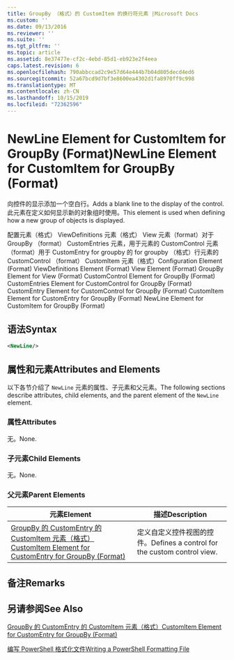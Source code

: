 ```yaml
---
title: GroupBy （格式）的 CustomItem 的换行符元素 |Microsoft Docs
ms.custom: ''
ms.date: 09/13/2016
ms.reviewer: ''
ms.suite: ''
ms.tgt_pltfrm: ''
ms.topic: article
ms.assetid: 8e37477e-cf2c-4ebd-85d1-eb923e2f4eea
caps.latest.revision: 6
ms.openlocfilehash: 790abbccad2c9e57d64e444b7b04d805decd4ed6
ms.sourcegitcommit: 52a67bcd9d7bf3e8600ea4302d1fa8970ff9c998
ms.translationtype: MT
ms.contentlocale: zh-CN
ms.lasthandoff: 10/15/2019
ms.locfileid: "72362596"
---
```

# <a name="newline-element-for-customitem-for-groupby-format"></a><span data-ttu-id="6b5ae-102">NewLine Element for CustomItem for GroupBy (Format)</span><span class="sxs-lookup"><span data-stu-id="6b5ae-102">NewLine Element for CustomItem for GroupBy (Format)</span></span>

<span data-ttu-id="6b5ae-103">向控件的显示添加一个空白行。</span><span class="sxs-lookup"><span data-stu-id="6b5ae-103">Adds a blank line to the display of the control.</span></span> <span data-ttu-id="6b5ae-104">此元素在定义如何显示新的对象组时使用。</span><span class="sxs-lookup"><span data-stu-id="6b5ae-104">This element is used when defining how a new group of objects is displayed.</span></span>

<span data-ttu-id="6b5ae-105">配置元素（格式） ViewDefinitions 元素（格式） View 元素（format）对于 GroupBy （format） CustomEntries 元素，用于元素的 CustomControl 元素（format）用于 CustomEntry for groupby 的 for groupby （格式）行元素的 CustomControl （format） CustomItem 元素（格式）</span><span class="sxs-lookup"><span data-stu-id="6b5ae-105">Configuration Element (Format) ViewDefinitions Element (Format) View Element (Format) GroupBy Element for View (Format) CustomControl Element for GroupBy (Format) CustomEntries Element for CustomControl for GroupBy (Format) CustomEntry Element for CustomControl for GroupBy (Format) CustomItem Element for CustomEntry for GroupBy (Format) NewLine Element for CustomItem for GroupBy (Format)</span></span>

## <a name="syntax"></a><span data-ttu-id="6b5ae-106">语法</span><span class="sxs-lookup"><span data-stu-id="6b5ae-106">Syntax</span></span>

```xml
<NewLine/>
```

## <a name="attributes-and-elements"></a><span data-ttu-id="6b5ae-107">属性和元素</span><span class="sxs-lookup"><span data-stu-id="6b5ae-107">Attributes and Elements</span></span>

<span data-ttu-id="6b5ae-108">以下各节介绍了 `NewLine` 元素的属性、子元素和父元素。</span><span class="sxs-lookup"><span data-stu-id="6b5ae-108">The following sections describe attributes, child elements, and the parent element of the `NewLine` element.</span></span>

### <a name="attributes"></a><span data-ttu-id="6b5ae-109">属性</span><span class="sxs-lookup"><span data-stu-id="6b5ae-109">Attributes</span></span>

<span data-ttu-id="6b5ae-110">无。</span><span class="sxs-lookup"><span data-stu-id="6b5ae-110">None.</span></span>

### <a name="child-elements"></a><span data-ttu-id="6b5ae-111">子元素</span><span class="sxs-lookup"><span data-stu-id="6b5ae-111">Child Elements</span></span>

<span data-ttu-id="6b5ae-112">无。</span><span class="sxs-lookup"><span data-stu-id="6b5ae-112">None.</span></span>

### <a name="parent-elements"></a><span data-ttu-id="6b5ae-113">父元素</span><span class="sxs-lookup"><span data-stu-id="6b5ae-113">Parent Elements</span></span>

|<span data-ttu-id="6b5ae-114">元素</span><span class="sxs-lookup"><span data-stu-id="6b5ae-114">Element</span></span>|<span data-ttu-id="6b5ae-115">描述</span><span class="sxs-lookup"><span data-stu-id="6b5ae-115">Description</span></span>|
|-------------|-----------------|
|[<span data-ttu-id="6b5ae-116">GroupBy 的 CustomEntry 的 CustomItem 元素（格式）</span><span class="sxs-lookup"><span data-stu-id="6b5ae-116">CustomItem Element for CustomEntry for GroupBy (Format)</span></span>](./customitem-element-for-customentry-for-groupby-format.md)|<span data-ttu-id="6b5ae-117">定义自定义控件视图的控件。</span><span class="sxs-lookup"><span data-stu-id="6b5ae-117">Defines a control for the custom control view.</span></span>|

## <a name="remarks"></a><span data-ttu-id="6b5ae-118">备注</span><span class="sxs-lookup"><span data-stu-id="6b5ae-118">Remarks</span></span>

## <a name="see-also"></a><span data-ttu-id="6b5ae-119">另请参阅</span><span class="sxs-lookup"><span data-stu-id="6b5ae-119">See Also</span></span>

[<span data-ttu-id="6b5ae-120">GroupBy 的 CustomEntry 的 CustomItem 元素（格式）</span><span class="sxs-lookup"><span data-stu-id="6b5ae-120">CustomItem Element for CustomEntry for GroupBy (Format)</span></span>](./customitem-element-for-customentry-for-groupby-format.md)

[<span data-ttu-id="6b5ae-121">编写 PowerShell 格式化文件</span><span class="sxs-lookup"><span data-stu-id="6b5ae-121">Writing a PowerShell Formatting File</span></span>](./writing-a-powershell-formatting-file.md)

